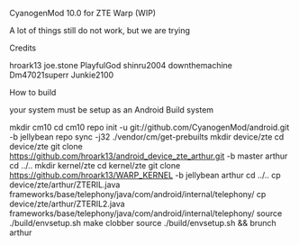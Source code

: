 CyanogenMod 10.0 for ZTE Warp (WIP)

A lot of things still do not work, but we are trying

Credits

hroark13
joe.stone
PlayfulGod
shinru2004
downthemachine
Dm47021superr
Junkie2100





How to build

your system must be setup as an Android Build system



mkdir cm10
cd cm10
repo init -u git://github.com/CyanogenMod/android.git -b jellybean
repo sync -j32
./vendor/cm/get-prebuilts
mkdir device/zte
cd device/zte
git clone https://github.com/hroark13/android_device_zte_arthur.git -b master arthur
cd ../..
mkdir kernel/zte
cd kernel/zte
git clone https://github.com/hroark13/WARP_KERNEL -b jellybean arthur
cd ../..
cp device/zte/arthur/ZTERIL.java frameworks/base/telephony/java/com/android/internal/telephony/
cp device/zte/arthur/ZTERIL2.java frameworks/base/telephony/java/com/android/internal/telephony/
source ./build/envsetup.sh
make clobber
source ./build/envsetup.sh && brunch arthur
